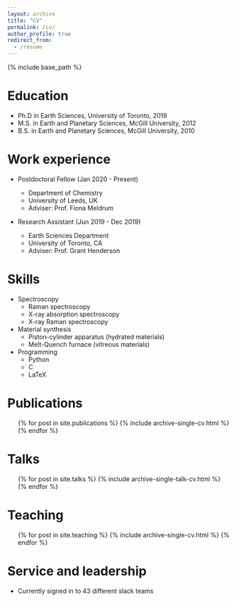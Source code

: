 ```yaml
---
layout: archive
title: "CV"
permalink: /cv/
author_profile: true
redirect_from:
  - /resume
---
```


{% include base_path %}

Education
======
* Ph.D in Earth Sciences, University of Toronto, 2019
* M.S. in Earth and Planetary Sciences, McGill University, 2012
* B.S. in Earth and Planetary Sciences, McGill University, 2010

Work experience
======
* Postdoctoral Fellow (Jan 2020 - Present)
  * Department of Chemistry
  * University of Leeds, UK
  * Adviser: Prof. Fiona Meldrum

* Research Assistant (Jun 2019 - Dec 2019)
  * Earth Sciences Department
  * University of Toronto, CA
  * Adviser: Prof. Grant Henderson

Skills
======
* Spectroscopy
  * Raman spectroscopy
  * X-ray absorption spectroscopy
  * X-ray Raman spectroscopy
* Material synthesis
  * Piston-cylinder apparatus (hydrated materials)
  * Melt-Quench furnace (vitreous materials)  
* Programming
  * Python
  * C
  * LaTeX

Publications
======
  <ul>{% for post in site.publications %}
    {% include archive-single-cv.html %}
  {% endfor %}</ul>

Talks
======
  <ul>{% for post in site.talks %}
    {% include archive-single-talk-cv.html %}
  {% endfor %}</ul>

Teaching
======
  <ul>{% for post in site.teaching %}
    {% include archive-single-cv.html %}
  {% endfor %}</ul>

Service and leadership
======
* Currently signed in to 43 different slack teams
